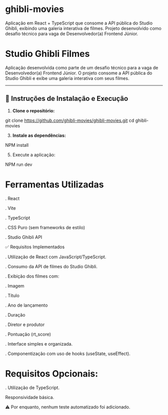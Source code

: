 # ghibli-movies
Aplicação em React + TypeScript que consome a API pública do Studio Ghibli, exibindo uma galeria interativa de filmes. Projeto desenvolvido como desafio técnico para vaga de Desenvolvedor(a) Frontend Júnior.

#  Studio Ghibli Filmes 

Aplicação desenvolvida como parte de um desafio técnico para a vaga de Desenvolvedor(a) Frontend Júnior. O projeto consome a API pública do Studio Ghibli e exibe uma galeria interativa com seus filmes.

---

## 🚀 Instruções de Instalação e Execução

1. **Clone o repositório:**


git clone https://github.com/ghibli-movies/ghibli-movies.git
cd ghibli-movies

3.  **Instale as dependências:**

  NPM install

5.  Execute a aplicação: 

  NPM run dev

  
# Ferramentas Utilizadas
. React

. Vite

. TypeScript

. CSS Puro (sem frameworks de estilo)

. Studio Ghibli API

✅ Requisitos Implementados

. Utilização de React com JavaScript/TypeScript.

. Consumo da API de filmes do Studio Ghibli.

. Exibição dos filmes com:

. Imagem

. Título

. Ano de lançamento

. Duração


. Diretor e produtor

. Pontuação (rt_score)

. Interface simples e organizada.

. Componentização com uso de hooks (useState, useEffect).

# Requisitos Opcionais:

. Utilização de TypeScript.

 Responsividade básica.

⚠️ Por enquanto, nenhum teste automatizado foi adicionado.

